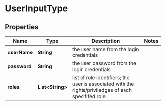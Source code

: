 
# UserInputType

## Properties
Name | Type | Description | Notes
------------ | ------------- | ------------- | -------------
**userName** | **String** | the user name from the login credentials | 
**password** | **String** | the user password from the login credentials | 
**roles** | **List&lt;String&gt;** | list of role identifiers; the user is associated with the rights/priviledges of each specififed role. | 



